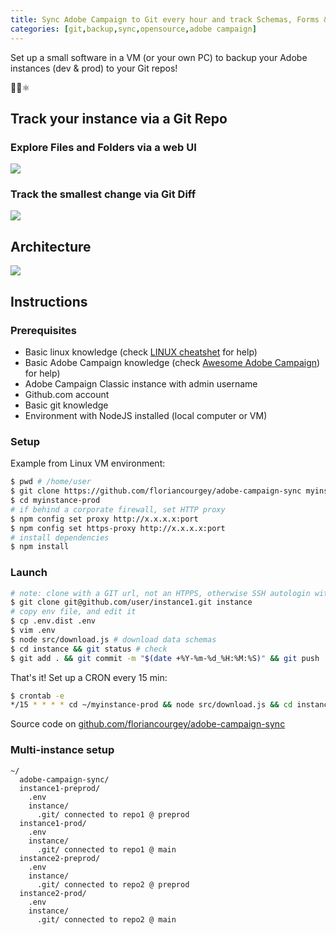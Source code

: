 ```yaml
---
title: Sync Adobe Campaign to Git every hour and track Schemas, Forms & more!
categories: [git,backup,sync,opensource,adobe campaign]
---
```

Set up a small software in a VM (or your own PC) to backup your Adobe instances (dev & prod) to your Git repos!
<p class="text-center">📂🔄⚛️</p>
<!--more-->

## Track your instance via a Git Repo


### Explore Files and Folders via a web UI
![](https://raw.githubusercontent.com/floriancourgey/adobe-campaign-sync/master/doc/Instance%20git%20repo%20-%20schemas.jpg)

### Track the smallest change via Git Diff
![](https://raw.githubusercontent.com/floriancourgey/adobe-campaign-sync/master/doc/Instance%20git%20repo%20-%20difference.jpg)

## Architecture
![](https://raw.githubusercontent.com/floriancourgey/adobe-campaign-sync/master/doc/Presentation.jpg)

## Instructions

### Prerequisites
- Basic linux knowledge (check [LINUX cheatshet](/2018/12/unix-cheatsheet) for help)
- Basic Adobe Campaign knowledge (check [Awesome Adobe Campaign](/awesome-adobe-campaign)) for help)
- Adobe Campaign Classic instance with admin username
- Github.com account
- Basic git knowledge
- Environment with NodeJS installed (local computer or VM)

### Setup

Example from Linux VM environment:

```bash
$ pwd # /home/user
$ git clone https://github.com/floriancourgey/adobe-campaign-sync myinstance-prod # 1 folder per instance
$ cd myinstance-prod
# if behind a corporate firewall, set HTTP proxy
$ npm config set proxy http://x.x.x.x:port
$ npm config set https-proxy http://x.x.x.x:port
# install dependencies
$ npm install
```

### Launch

```bash
# note: clone with a GIT url, not an HTPPS, otherwise SSH autologin with the SSH public key won't work
$ git clone git@github.com/user/instance1.git instance
# copy env file, and edit it
$ cp .env.dist .env
$ vim .env
$ node src/download.js # download data schemas
$ cd instance && git status # check
$ git add . && git commit -m "$(date +%Y-%m-%d_%H:%M:%S)" && git push
```

That's it! Set up a CRON every 15 min:

```bash
$ crontab -e
*/15 * * * * cd ~/myinstance-prod && node src/download.js && cd instance && git add . && git commit -m "$(date +%Y-%m-%d_%H:%M:%S)" && git push
```

Source code on [github.com/floriancourgey/adobe-campaign-sync](https://github.com/floriancourgey/adobe-campaign-sync)

### Multi-instance setup

```console
~/
  adobe-campaign-sync/
  instance1-preprod/
    .env
    instance/
      .git/ connected to repo1 @ preprod
  instance1-prod/
    .env
    instance/
      .git/ connected to repo1 @ main
  instance2-preprod/
    .env
    instance/
      .git/ connected to repo2 @ preprod
  instance2-prod/
    .env
    instance/
      .git/ connected to repo2 @ main
```
